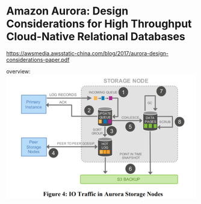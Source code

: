 # Amazon Aurora: Design Considerations for High Throughput Cloud-Native Relational Databases


https://awsmedia.awsstatic-china.com/blog/2017/aurora-design-considerations-paper.pdf



overview: ![image-20200814134051973](https://raw.githubusercontent.com/BowenXiao1999/Picture/master/20200814134052.png)

